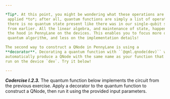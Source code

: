 ```yaml
---

*Tip*. At this point, you might be wondering what these operations are being
 applied *to*; after all, quantum functions are simply a list of operations, and
 there is no quantum state present like there was in our single-qubit simulator
 from earlier. All the linear algebra, and maintenance of state, happens under
 the hood in PennyLane on the devices. This enables you to focus more on your
 quantum algorithm, and less on the implementation details!

The second way to construct a QNode in PennyLane is using a
**decorator**. Decorating a quantum function with ``@qml.qnode(dev)`` will
automatically produce a QNode with the same name as your function that can be
run on the device `dev`. Try it below!

---
```


***Codercise I.2.3.*** The quantum function below implements the circuit from
   the previous exercise. Apply a decorator to the quantum function to construct
   a QNode, then run it using the provided input parameters.